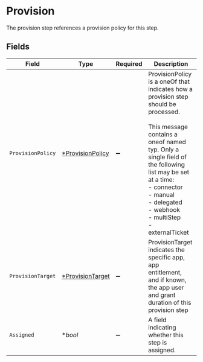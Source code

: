 # Provision

The provision step references a provision policy for this step.


## Fields

| Field                                                                                                                                                                                                                                                                              | Type                                                                                                                                                                                                                                                                               | Required                                                                                                                                                                                                                                                                           | Description                                                                                                                                                                                                                                                                        |
| ---------------------------------------------------------------------------------------------------------------------------------------------------------------------------------------------------------------------------------------------------------------------------------- | ---------------------------------------------------------------------------------------------------------------------------------------------------------------------------------------------------------------------------------------------------------------------------------- | ---------------------------------------------------------------------------------------------------------------------------------------------------------------------------------------------------------------------------------------------------------------------------------- | ---------------------------------------------------------------------------------------------------------------------------------------------------------------------------------------------------------------------------------------------------------------------------------- |
| `ProvisionPolicy`                                                                                                                                                                                                                                                                  | [*ProvisionPolicy](../../models/shared/provisionpolicy.md)                                                                                                                                                                                                                         | :heavy_minus_sign:                                                                                                                                                                                                                                                                 | ProvisionPolicy is a oneOf that indicates how a provision step should be processed.<br/><br/>This message contains a oneof named typ. Only a single field of the following list may be set at a time:<br/>  - connector<br/>  - manual<br/>  - delegated<br/>  - webhook<br/>  - multiStep<br/>  - externalTicket<br/> |
| `ProvisionTarget`                                                                                                                                                                                                                                                                  | [*ProvisionTarget](../../models/shared/provisiontarget.md)                                                                                                                                                                                                                         | :heavy_minus_sign:                                                                                                                                                                                                                                                                 | ProvisionTarget indicates the specific app, app entitlement, and if known, the app user and grant duration of this provision step                                                                                                                                                  |
| `Assigned`                                                                                                                                                                                                                                                                         | **bool*                                                                                                                                                                                                                                                                            | :heavy_minus_sign:                                                                                                                                                                                                                                                                 | A field indicating whether this step is assigned.                                                                                                                                                                                                                                  |